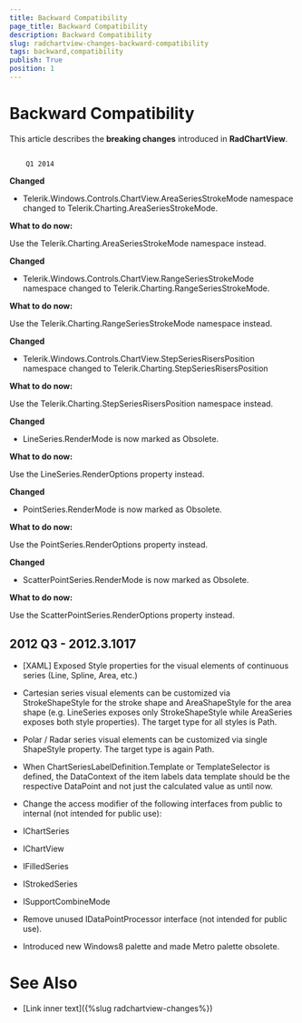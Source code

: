```yaml
---
title: Backward Compatibility
page_title: Backward Compatibility
description: Backward Compatibility
slug: radchartview-changes-backward-compatibility
tags: backward,compatibility
publish: True
position: 1
---
```


# Backward Compatibility



This article describes the __breaking changes__ introduced in __RadChartView__.
      

## 
        Q1 2014
      

__Changed__

* Telerik.Windows.Controls.ChartView.AreaSeriesStrokeMode namespace changed to Telerik.Charting.AreaSeriesStrokeMode.
            

__What to do now:__

Use the Telerik.Charting.AreaSeriesStrokeMode namespace instead.
        



__Changed__

* Telerik.Windows.Controls.ChartView.RangeSeriesStrokeMode namespace changed to Telerik.Charting.RangeSeriesStrokeMode.
            

__What to do now:__

Use the Telerik.Charting.RangeSeriesStrokeMode namespace instead.
        



__Changed__

* Telerik.Windows.Controls.ChartView.StepSeriesRisersPosition namespace changed to Telerik.Charting.StepSeriesRisersPosition
            

__What to do now:__

Use the Telerik.Charting.StepSeriesRisersPosition namespace instead.
        



__Changed__

* LineSeries.RenderMode is now marked as Obsolete. 
            

__What to do now:__

Use the LineSeries.RenderOptions property instead.
        



__Changed__

* PointSeries.RenderMode is now marked as Obsolete. 
            

__What to do now:__

Use the PointSeries.RenderOptions property instead.
        



__Changed__

* ScatterPointSeries.RenderMode is now marked as Obsolete. 
            

__What to do now:__

Use the ScatterPointSeries.RenderOptions property instead.
        

## 2012 Q3 - 2012.3.1017

* [XAML] Exposed Style properties for the visual elements of continuous series (Line, Spline, Area, etc.)
            

* Cartesian series visual elements can be customized via StrokeShapeStyle for the stroke
                  shape and AreaShapeStyle for the area shape (e.g. LineSeries exposes only StrokeShapeStyle
                  while AreaSeries exposes both style properties). The target type for all styles is Path.
                

* Polar / Radar series visual elements can be customized via single ShapeStyle property. The target type is again Path.
                

* When ChartSeriesLabelDefinition.Template or TemplateSelector is defined, the DataContext of
              the item labels data template should be the respective DataPoint and not just
              the calculated value as until now.
            

* Change the access modifier of the following interfaces from public to internal (not intended for public use):
            

* IChartSeries

* IChartView

* IFilledSeries

* IStrokedSeries

* ISupportCombineMode

* Remove unused IDataPointProcessor interface (not intended for public use).
            

* Introduced new Windows8 palette and made Metro palette obsolete.
            

# See Also

 * [Link inner text]({%slug radchartview-changes%})
